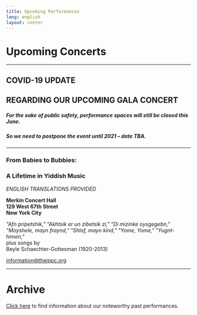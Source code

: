 ```yaml
---
title: Upcoming Performances
lang: english
layout: center
---
```


# Upcoming Concerts
  
_____
## COVID-19 UPDATE  
## REGARDING OUR UPCOMING GALA CONCERT

##### For the sake of public safety, performance spaces will still be closed this June.  
##### So we need to postpone the event until 2021 – date TBA.  

*********

### From Babies to Bubbies:
### A Lifetime in Yiddish Music

*ENGLISH TRANSLATIONS PROVIDED*

**Merkin Concert Hall  
129 West 67th Street  
New York City**

*"Afn pripetshik," "Akhtsik er un zibetsik zi," "Di mizinke oysgegebn,"    
"Moyshele, mayn fraynd," "Shlof, mayn kind," "Yome, Yome," "Yugnt-himen,"*  
plus songs by   
Beyle Schaechter-Gottesman (1920-2013)  

[information@thejppc.org](mailto:information@thejppc.org)

_____

# Archive

[Click here](concerts_archive.html) to find information about our noteworthy past performances.
